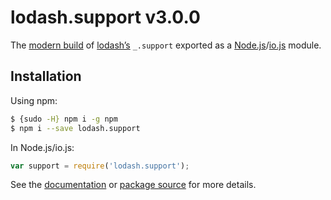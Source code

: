 # lodash.support v3.0.0

The [modern build](https://github.com/lodash/lodash/wiki/Build-Differences) of [lodash’s](https://lodash.com/) `_.support` exported as a [Node.js](http://nodejs.org/)/[io.js](https://iojs.org/) module.

## Installation

Using npm:

```bash
$ {sudo -H} npm i -g npm
$ npm i --save lodash.support
```

In Node.js/io.js:

```js
var support = require('lodash.support');
```

See the [documentation](https://lodash.com/docs#support) or [package source](https://github.com/lodash/lodash/blob/3.0.0-npm-packages/lodash.support) for more details.
